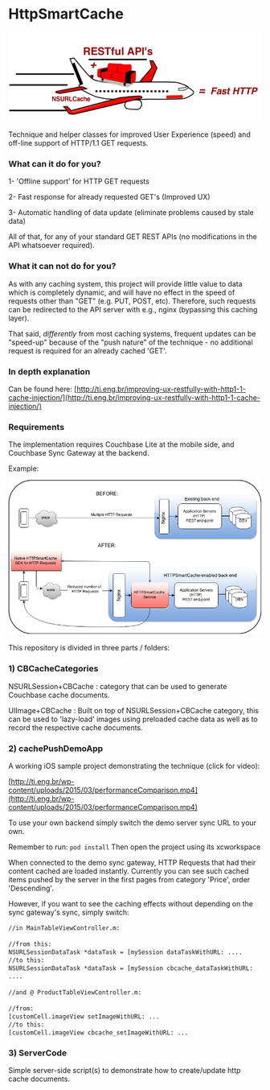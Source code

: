 
HttpSmartCache
================

![Image](https://github.com/tfalencar/HttpSmartCache/blob/master/AirplaneCouchRest.png)

Technique and helper classes for improved User Experience (speed) and off-line support of HTTP/1.1 GET requests.


### What can it do for you?


1- 'Offline support' for HTTP GET requests

2- Fast response for already requested GET's (Improved UX)

3- Automatic handling of data update (eliminate problems caused by stale data)

All of that, for any of your standard GET REST APIs (no modifications in the API whatsoever required). 


### What it can not do for you?

As with any caching system, this project will provide little value to data which is completely dynamic, and will have no effect in the speed of requests other than "GET" (e.g. PUT, POST, etc). Therefore, such requests can be redirected to the API server with e.g., nginx (bypassing this caching layer).

That said, *differently* from most caching systems, frequent updates can be "speed-up" because of the "push nature" of the technique - no additional request is required for an already cached 'GET'.


### In depth explanation


Can be found here: [http://ti.eng.br/improving-ux-restfully-with-http1-1-cache-injection/](http://ti.eng.br/improving-ux-restfully-with-http1-1-cache-injection/)

### Requirements

The implementation requires Couchbase Lite at the mobile side, and Couchbase Sync Gateway at the backend.

Example:

![Alt text](https://github.com/tfalencar/HttpSmartCache/blob/master/integration.png)


This repository is divided in three parts / folders:

### 1) CBCacheCategories

NSURLSession+CBCache : category that can be used to generate Couchbase cache documents.

UIImage+CBCache : Built on top of NSURLSession+CBCache category, this can be used to 'lazy-load' images using preloaded cache data as well as to record the respective cache documents.

### 2) cachePushDemoApp 

A working iOS sample project demonstrating the technique (click for video):

[http://ti.eng.br/wp-content/uploads/2015/03/performanceComparison.mp4](http://ti.eng.br/wp-content/uploads/2015/03/performanceComparison.mp4)


To use your own backend simply switch the demo server sync URL to your own.

Remember to run: 
`pod install`
Then open the project using its xcworkspace

When connected to the demo sync gateway, HTTP Requests that had their content cached are loaded instantly. Currently you can see such cached items pushed by the server in the first pages from category 'Price', order 'Descending'. 

However, if you want to see the caching effects without depending on the sync gateway's sync, simply switch:

```
//in MainTableViewController.m:

//from this: 
NSURLSessionDataTask *dataTask = [mySession dataTaskWithURL: ....
//to this: 
NSURLSessionDataTask *dataTask = [mySession cbcache_dataTaskWithURL: ....

//and @ ProductTableViewController.m:

//from: 
[customCell.imageView setImageWithURL: ...
//to this: 
[customCell.imageView cbcache_setImageWithURL: ...

```


### 3) ServerCode

Simple server-side script(s) to demonstrate how to create/update http cache documents. 



